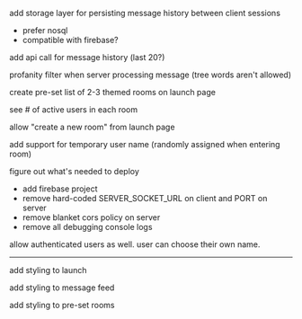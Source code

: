 add storage layer for persisting message history between client sessions
  * prefer nosql
  * compatible with firebase?

add api call for message history (last 20?)

profanity filter when server processing message (tree words aren't allowed)

create pre-set list of 2-3 themed rooms on launch page

see # of active users in each room

allow "create a new room" from launch page

add support for temporary user name (randomly assigned when entering room)

figure out what's needed to deploy
* add firebase project
* remove hard-coded SERVER_SOCKET_URL on client and PORT on server
* remove blanket cors policy on server
* remove all debugging console logs

allow authenticated users as well. user can choose their own name.

---

add styling to launch

add styling to message feed

add styling to pre-set rooms
